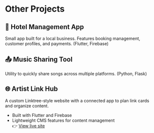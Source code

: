 # Other Projects

## 🏨 Hotel Management App
Small app built for a local business. Features booking management, customer profiles, and payments. (Flutter, Firebase)

## 📤 Music Sharing Tool
Utility to quickly share songs across multiple platforms. (Python, Flask)

## 🌐 Artist Link Hub
A custom Linktree-style website with a connected app to plan link cards and organize content.  
- Built with Flutter and Firebase 
- Lightweight CMS features for content management  
👉 [View live site](https://links.maxandersmusic.com/)
